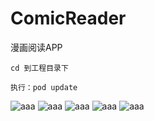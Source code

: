 # ComicReader
漫画阅读APP

```cd 到工程目录下```

```执行：pod update```

![aaa](https://github.com/Jiang-Fallen/source/blob/master/icomic/1.png)
![aaa](https://github.com/Jiang-Fallen/source/blob/master/icomic/2.png)
![aaa](https://github.com/Jiang-Fallen/source/blob/master/icomic/3.png)
![aaa](https://github.com/Jiang-Fallen/source/blob/master/icomic/4.png)
![aaa](https://github.com/Jiang-Fallen/source/blob/master/icomic/5.png)
